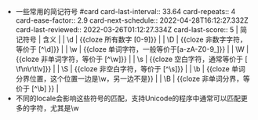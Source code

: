 - 一些常用的简记符号 #card
  card-last-interval:: 33.64
  card-repeats:: 4
  card-ease-factor:: 2.9
  card-next-schedule:: 2022-04-28T16:12:27.332Z
  card-last-reviewed:: 2022-03-26T01:12:27.334Z
  card-last-score:: 5
  | 简记符号 | 含义 |
  | \\d | {{cloze 所有数字 [0-9]}} |
  | \\D | {{cloze 非数字字符，等价于 [^\d]}} |
  | \\w | {{cloze 单词字符，一般等价于[a-zA-Z0-9_]}} |
  | \\W | {{cloze 非单词字符，等价于 [^\w]}} |
  | \\s | {{cloze 空白字符，通常等价于 [ \f\n\r\t\v]}} |
  | \\S | {{cloze 非空白字符，等价于 [^\s]}} |
  | \\b | {{cloze 单词分界位置，这个位置一边是\w，另一边不是}} |
  | \\B | {{cloze 非单词分界，等价于 [^\b] }} |
- 不同的locale会影响这些符号的匹配，支持Unicode的程序中通常可以匹配更多的字符，尤其是\\w